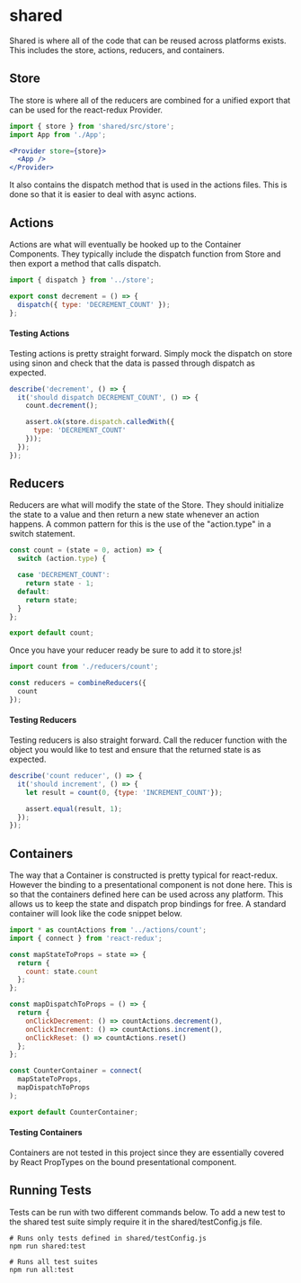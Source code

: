 # shared
Shared is where all of the code that can be reused across platforms exists. This includes the store, actions, reducers, and containers.

## Store
The store is where all of the reducers are combined for a unified export that can be used for the react-redux Provider.

```jsx
import { store } from 'shared/src/store';
import App from './App';

<Provider store={store}>
  <App />
</Provider>
```

It also contains the dispatch method that is used in the actions files. This is done so that it is easier to deal with async actions.


## Actions
Actions are what will eventually be hooked up to the Container Components. They typically include the dispatch function from Store and then export a method that calls dispatch.

```js
import { dispatch } from '../store';

export const decrement = () => {
  dispatch({ type: 'DECREMENT_COUNT' });
};
```

#### Testing Actions
Testing actions is pretty straight forward. Simply mock the dispatch on store using sinon and check that the data is passed through dispatch as expected.

```js
describe('decrement', () => {
  it('should dispatch DECREMENT_COUNT', () => {
    count.decrement();

    assert.ok(store.dispatch.calledWith({
      type: 'DECREMENT_COUNT'
    }));
  });
});
```

## Reducers
Reducers are what will modify the state of the Store. They should initialize the state to a value and then return a new state whenever an action happens. A common pattern for this is the use of the "action.type" in a switch statement.

```js
const count = (state = 0, action) => {
  switch (action.type) {

  case 'DECREMENT_COUNT':
    return state - 1;
  default:
    return state;
  }
};

export default count;
```

Once you have your reducer ready be sure to add it to store.js!

```js
import count from './reducers/count';

const reducers = combineReducers({
  count
});
```

#### Testing Reducers
Testing reducers is also straight forward. Call the reducer function with the object you would like to test and ensure that the returned state is as expected.

```js
describe('count reducer', () => {
  it('should increment', () => {
    let result = count(0, {type: 'INCREMENT_COUNT'});

    assert.equal(result, 1);
  });
});
```


## Containers
The way that a Container is constructed is pretty typical for react-redux. However the binding to a presentational component is not done here. This is so that the containers defined here can be used across any platform. This allows us to keep the state and dispatch prop bindings for free. A standard container will look like the code snippet below.

```js
import * as countActions from '../actions/count';
import { connect } from 'react-redux';

const mapStateToProps = state => {
  return {
    count: state.count
  };
};

const mapDispatchToProps = () => {
  return {
    onClickDecrement: () => countActions.decrement(),
    onClickIncrement: () => countActions.increment(),
    onClickReset: () => countActions.reset()
  };
};

const CounterContainer = connect(
  mapStateToProps,
  mapDispatchToProps
);

export default CounterContainer;
```

#### Testing Containers
Containers are not tested in this project since they are essentially covered by React PropTypes on the bound presentational component.

## Running Tests
Tests can be run with two different commands below. To add a new test to the shared test suite simply require it in the shared/testConfig.js file.

```
# Runs only tests defined in shared/testConfig.js
npm run shared:test

# Runs all test suites
npm run all:test
```
